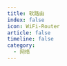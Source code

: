 ```yaml
---
title: 软路由
index: false
icon: WiFi-Router
article: false
timeline: false
category:
  - 网络
---
```


<div class="catalog-display-container">
  <Catalog hideHeading />
</div>

